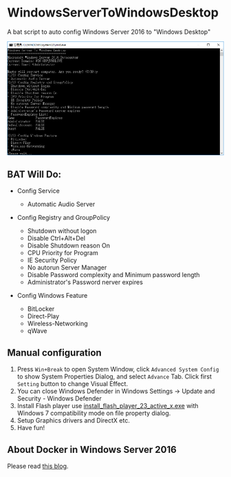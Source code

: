 # WindowsServerToWindowsDesktop

A bat script to auto config Windows Server 2016 to "Windows Desktop"

<img src="demo.png" width="979" />

## BAT Will Do:
* Config Service
	- Automatic Audio Server

* Config Registry and GroupPolicy
	- Shutdown without logon
	- Disable Ctrl+Alt+Del
	- Disable Shutdown reason On
	- CPU Priority for Program
	- IE Security Policy
	- No autorun Server Manager
	- Disable Password complexity and Minimum password length
	- Administrator's Password nerver expires

* Config Windows Feature
	- BitLocker
	- Direct-Play
	- Wireless-Networking
	- qWave

## Manual configuration
1. Press `Win+Break` to open System Window, click `Advanced System Config` to show System Properties Dialog, and select `Advance` Tab. Click first `Setting` button to change Visual Effect.
2. You can close Windows Defender in Windows Settings -> Update and Security - Windows Defender
3. Install Flash player use [install_flash_player_23_active_x.exe](http://download.macromedia.com/get/flashplayer/current/licensing/win/install_flash_player_23_active_x.exe) with Windows 7 compatibility mode on file property dialog.
4. Setup Graphics drivers and DirectX etc.
5. Have fun!

## About Docker in Windows Server 2016
Please read [this blog](https://blog.docker.com/2016/09/build-your-first-docker-windows-server-container/).
